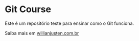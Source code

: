 # Git Course

Este é um repositório teste para ensinar como o Git funciona.

Saiba mais em [willianjusten.com.br](http://willianjusten.com.br)